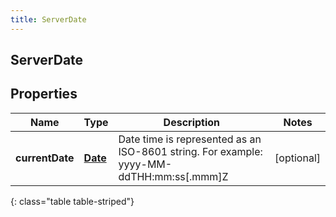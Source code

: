 ```yaml
---
title: ServerDate
---
```


## ServerDate

## Properties

| Name            | Type                                     | Description                                                                             | Notes      |
| --------------- | ---------------------------------------- | --------------------------------------------------------------------------------------- | ---------- |
| **currentDate** | <!----><!---->[**Date**](Date.md)<!----> | Date time is represented as an ISO-8601 string. For example: yyyy-MM-ddTHH:mm:ss[.mmm]Z | [optional] |

{: class="table table-striped"}
